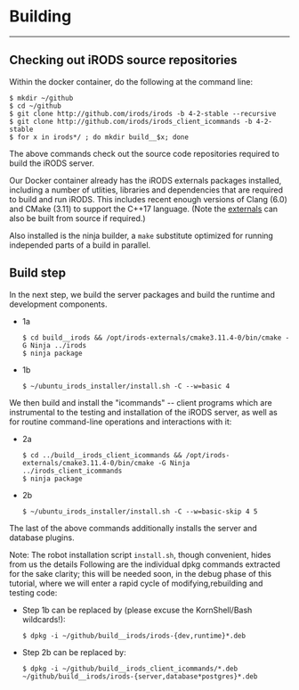 # Building

---

## Checking out iRODS source repositories

Within the docker container, do the following at the command line:

```
$ mkdir ~/github
$ cd ~/github
$ git clone http://github.com/irods/irods -b 4-2-stable --recursive
$ git clone http://github.com/irods/irods_client_icommands -b 4-2-stable
$ for x in irods*/ ; do mkdir build__$x; done
```

The above commands check out the source code repositories required to build the iRODS server.

Our Docker container already has the iRODS externals packages installed, including a number of utlities, libraries and
dependencies that are required to build and run iRODS.  This includes recent enough versions of Clang (6.0) and
CMake (3.11) to support the C++17 language.  (Note the [externals](http://github.com/irods/externals) can also be built
from source if required.)

Also installed is the ninja builder, a `make` substitute optimized for running independed parts of a build in parallel.

## Build step

In the next step, we build the server packages and build the runtime and development components.

  - 1a
    ```
    $ cd build__irods && /opt/irods-externals/cmake3.11.4-0/bin/cmake -G Ninja ../irods
    $ ninja package
    ```
  - 1b
    ```
    $ ~/ubuntu_irods_installer/install.sh -C --w=basic 4
    ```

We then build and install the "icommands" -- client programs which are instrumental to the testing and installation of the iRODS server,
as well as for routine command-line operations and interactions with it:

  - 2a
    ```
    $ cd ../build__irods_client_icommands && /opt/irods-externals/cmake3.11.4-0/bin/cmake -G Ninja ../irods_client_icommands
    $ ninja package
    ```
  - 2b
    ```
    $ ~/ubuntu_irods_installer/install.sh -C --w=basic-skip 4 5
    ```

The last of the above commands additionally installs the server and database plugins.

Note: The robot installation script `install.sh`, though convenient, hides from us the details
Following are the individual dpkg commands extracted for the sake clarity;
this will be needed soon, in the debug phase of this tutorial, where we will enter a rapid cycle of modifying,rebuilding and testing code:

  * Step 1b can be replaced by (please excuse the KornShell/Bash wildcards!):
    ```
    $ dpkg -i ~/github/build__irods/irods-{dev,runtime}*.deb
    ```

  * Step 2b can be replaced by:
    ```
    $ dpkg -i ~/github/build__irods_client_icommands/*.deb ~/github/build__irods/irods-{server,database*postgres}*.deb
    ```
